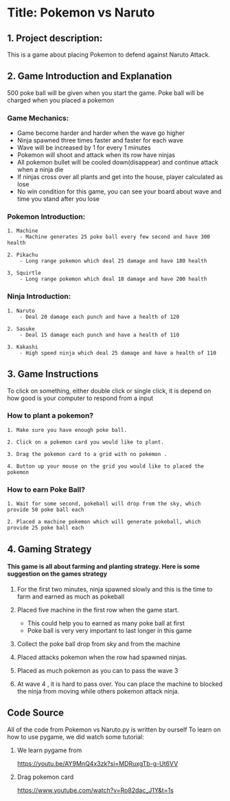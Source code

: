 # Title: Pokemon vs Naruto

## 1. Project description:
This is a game about placing Pokemon to defend against Naruto Attack. 

## 2. Game Introduction and Explanation
500 poke ball will be given when you start the game. Poke ball will be charged when you placed a pokemon

### Game Mechanics:
 - Game become harder and harder when the wave go higher
 - Ninja spawned three times faster and faster for each wave
 - Wave will be increased by 1 for every 1 minutes
 - Pokemon will shoot and attack when its row have ninjas
 - All pokemon bullet will be cooled down(disappear) and continue attack when a ninja die
 - If ninjas cross over all plants and get into the house, player calculated as lose
 - No win condition for this game, you can see your board about wave and time you stand after you lose

### Pokemon Introduction:

    1. Machine
        - Machine generates 25 poke ball every few second and have 300 health

    2. Pikachu
        - Long range pokemon which deal 25 damage and have 180 health

    3, Squirtle
        - Long range pokemon which deal 18 damage and have 200 health
        
### Ninja Introduction:

    1. Naruto
        - Deal 20 damage each punch and have a health of 120

    2. Sasuke
        - Deal 15 damage each punch and have a health of 110

    3. Kakashi
        - High speed ninja which deal 25 damage and have a health of 110


## 3. Game Instructions
To click on something, either double click or single click, 
it is depend on how good is your computer to respond from a input

### How to plant a pokemon?
    1. Make sure you have enough poke ball.

    2. Click on a pokemon card you would like to plant.

    3. Drag the pokemon card to a grid with no pokemon .

    4. Button up your mouse on the grid you would like to placed the pokemon

### How to earn Poke Ball?

    1. Wait for some second, pokeball will drop from the sky, which provide 50 poke ball each
    
    2. Placed a machine pokemon which will generate pokeball, which provide 25 poke ball each

## 4. Gaming Strategy
#### This game is all about farming and planting strategy. Here is some suggestion on the games strategy

1. For the first two minutes, ninja spawned slowly and this is the time to farm and earned as much as pokeball


2. Placed five machine in the first row when the game start.
    - This could help you to earned as many poke ball at first
    - Poke ball is very very important to last longer in this game


3. Collect the poke ball drop from sky and from the machine


4. Placed attacks pokemon when the row had spawned ninjas.


5. Placed as much pokemon as you can to pass the wave 3


6. At wave 4 , it is hard to pass over. 
You can place the machine to blocked the ninja from moving while others pokemon attack ninja. 

   
## Code Source
All of the code from Pokemon vs Naruto.py is written by ourself
To learn on how to use pygame, we did watch some tutorial:

1. We learn pygame from

   https://youtu.be/AY9MnQ4x3zk?si=MDRuxgTb-g-Ut6VV


2. Drag pokemon card

   https://www.youtube.com/watch?v=Ro82dac_J1Y&t=1s